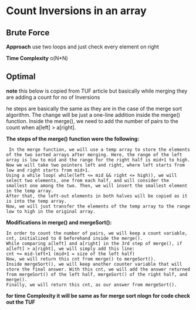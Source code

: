 # Count Inversions in an array

## Brute Force

**Approach** use two loops and just check every element on right

**Time Complexity** o(N*N)

## Optimal

**note** this below is copied from TUF article but basically while merging they are adding a count for no of Inversions

he steps are basically the same as they are in the case of the merge sort algorithm. The change will be just a one-line addition inside the merge() function. Inside the merge(), we need to add the number of pairs to the count when a[left] > a[right].

**The steps of the merge() function were the following:**

     In the merge function, we will use a temp array to store the elements of the two sorted arrays after merging. Here, the range of the left array is low to mid and the range for the right half is mid+1 to high.
    Now we will take two pointers left and right, where left starts from low and right starts from mid+1.
    Using a while loop( while(left <= mid && right <= high)), we will select two elements, one from each half, and will consider the smallest one among the two. Then, we will insert the smallest element in the temp array. 
    After that, the left-out elements in both halves will be copied as it is into the temp array.
    Now, we will just transfer the elements of the temp array to the range low to high in the original array.

**Modifications in merge() and mergeSort():**


    In order to count the number of pairs, we will keep a count variable, cnt, initialized to 0 beforehand inside the merge().
    While comparing a[left] and a[right] in the 3rd step of merge(), if a[left] > a[right], we will simply add this line:
    cnt += mid-left+1 (mid+1 = size of the left half)
    Now, we will return this cnt from merge() to mergeSort(). 
    Inside mergeSort(), we will keep another counter variable that will store the final answer. With this cnt, we will add the answer returned from mergeSort() of the left half, mergeSort() of the right half, and merge().
    Finally, we will return this cnt, as our answer from mergeSort().

**for time Complexity it will be same as for merge sort nlogn for code check out the TUF**

